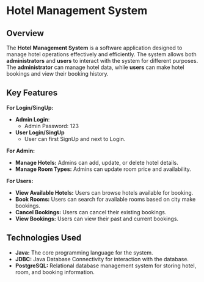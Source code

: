 # Hotel Management System

## Overview

The **Hotel Management System** is a software application designed to manage hotel operations effectively and efficiently. The system allows both **administrators** and **users** to interact with the system for different purposes. The **administrator** can manage hotel data, while **users** can make hotel bookings and view their booking history.

## Key Features

**For Login/SingUp:**
- **Admin Login**:
  - Admin Password: 123
- **User Login/SingUp**
  - User can first SignUp and next to Login.  

**For Admin:**
- **Manage Hotels:** Admins can add, update, or delete hotel details.
- **Manage Room Types:** Admins can update room price and availability.

**For Users:**
- **View Available Hotels:** Users can browse hotels available for booking.
- **Book Rooms:** Users can search for available rooms based on city make bookings.
- **Cancel Bookings:** Users can cancel their existing bookings.
- **View Bookings:** Users can view their past and current bookings.

## Technologies Used

- **Java:** The core programming language for the system.
- **JDBC:** Java Database Connectivity for interaction with the database.
- **PostgreSQL:** Relational database management system for storing hotel, room, and booking information.
